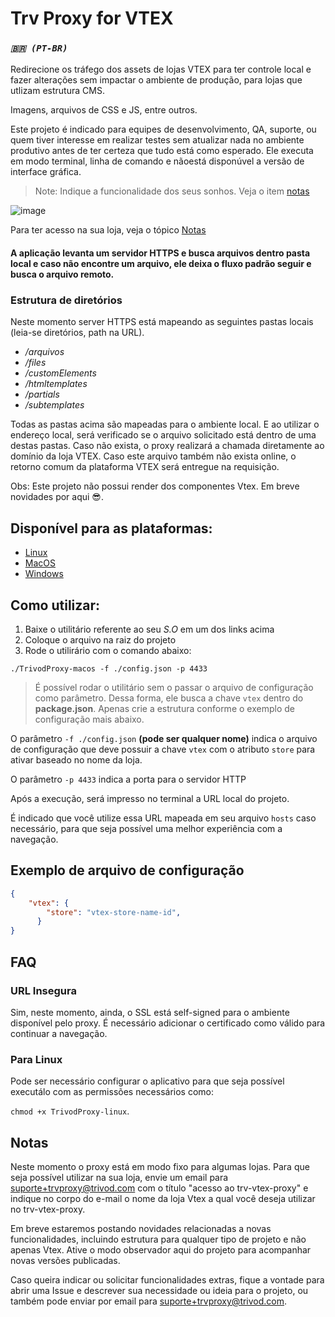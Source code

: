 # Trv Proxy for VTEX


### *`🇧🇷 (PT-BR)`*

Redirecione os tráfego dos assets de lojas VTEX para ter controle local e fazer alterações sem impactar o ambiente de produção, para lojas que utlizam estrutura CMS.

Imagens, arquivos de CSS e JS, entre outros. <!-- Liberte-se de Apps como Charles Proxy, Fiddler, Resource Override, Requestly.... -->

Este projeto é indicado para equipes de desenvolvimento, QA, suporte, ou quem tiver interesse em realizar testes sem atualizar nada no ambiente produtivo antes de ter certeza que tudo está como esperado. Ele executa em modo terminal, linha de comando e nãoestá disponúvel a versão de interface gráfica.

> Note: Indique a funcionalidade dos seus sonhos. Veja o item [notas](#Notas)

![image](https://user-images.githubusercontent.com/504327/125539104-38c4406c-a820-4146-ab30-a40ff0b057ab.png)

Para ter acesso na sua loja, veja o tópico [Notas](#Notas)

#### A aplicação levanta um servidor HTTPS e busca arquivos dentro pasta local e caso não encontre um arquivo, ele deixa o fluxo padrão seguir e busca o arquivo remoto. 


### Estrutura de diretórios

Neste momento server HTTPS está mapeando as seguintes pastas locais (leia-se diretórios, path na URL).

 - */arquivos*
 - */files*
 - */customElements*
 - */htmltemplates*
 - */partials*
 - */subtemplates*

Todas as pastas acima são mapeadas para o ambiente local. E ao utilizar o endereço local, será verificado se o arquivo solicitado está dentro de uma destas pastas. Caso não exista, o proxy realizará a chamada diretamente ao domínio da loja VTEX. Caso este arquivo também não exista online, o retorno comum da plataforma VTEX será entregue na requisição.

Obs: Este projeto não possui render dos componentes Vtex. Em breve novidades por aqui 😎.


## Disponível para as plataformas:
 
- [Linux](https://github.com/Trivod/trv-vtex-proxy/raw/master/bin/TrivodProxy-linux)
- [MacOS](https://github.com/Trivod/trv-vtex-proxy/raw/master/bin/TrivodProxy-macos)
- [Windows](https://github.com/Trivod/trv-vtex-proxy/raw/master/bin/TrivodProxy-win.exe)



## Como utilizar:

 1. Baixe o utilitário referente ao seu *S.O* em um dos links acima
 2. Coloque o arquivo na raiz do projeto
 3. Rode o utilirário com o comando abaixo:


```shell
./TrivodProxy-macos -f ./config.json -p 4433
```

> É possível rodar o utilitário sem o passar o arquivo de configuração como parâmetro. Dessa forma, ele busca a chave `vtex` dentro do **package.json**. Apenas crie a estrutura conforme o exemplo de configuração mais abaixo.

O parâmetro `-f ./config.json` **(pode ser qualquer nome)** indica o arquivo de configuração que deve possuir a chave `vtex` com o atributo `store` para ativar baseado no nome da loja.


O parâmetro `-p 4433` indica a porta para o servidor HTTP

Após a execução, será impresso no terminal a URL local do projeto.

É indicado que você utilize essa URL mapeada em seu arquivo `hosts` caso necessário, para que seja possível uma melhor experiência com a navegação.


## Exemplo de arquivo de configuração
```json
{
    "vtex": {
        "store": "vtex-store-name-id",
      }
}
```



## FAQ

### URL Insegura

Sim, neste momento, ainda, o SSL está self-signed para o ambiente disponível pelo proxy. É necessário adicionar o certificado como válido para continuar a navegação.

### Para Linux

Pode ser necessário configurar o aplicativo para que seja possível executálo com as permissões necessários como:

`chmod +x TrivodProxy-linux`.


## Notas

Neste momento o proxy está em modo fixo para algumas lojas. Para que seja possível utilizar na sua loja, envie um email para suporte+trvproxy@trivod.com com o título "acesso ao trv-vtex-proxy" e indique no corpo do e-mail o nome da loja Vtex a qual você deseja utilizar no trv-vtex-proxy.

Em breve estaremos postando novidades relacionadas a novas funcionalidades, incluindo estrutura para qualquer tipo de projeto e não apenas Vtex. Ative o modo observador aqui do projeto para acompanhar novas versões publicadas.

Caso queira indicar ou solicitar funcionalidades extras, fique a vontade para abrir uma Issue e descrever sua necessidade ou ideia para o projeto, ou também pode enviar por email para suporte+trvproxy@trivod.com.
